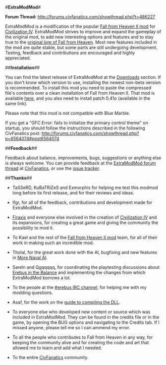 #**ExtraModMod**#

**Forum Thread:** http://forums.civfanatics.com/showthread.php?t=486227

ExtraModMod is a modification of the popular [Fall from Heaven II mod](http://forums.civfanatics.com/showthread.php?t=171398) for [Civilization IV](http://www.civiv.com/). ExtraModMod strives to improve and expand the gameplay of the original mod, to add new interesting options and features and to stay true to the [original lore of Fall from Heaven](http://forums.civfanatics.com/forumdisplay.php?f=279). Most new features included in the mod are quite stable, but some parts are still undergoing development. Testing, feedback and contributions are encouraged and highly appreciated.


##**Installation**##

You can find the latest release of ExtraModMod at the [Downloads](https://bitbucket.org/Terkhen/extramodmod/downloads) section. If you don't know which version to use, installing the newest non-beta version is recommended. To install this mod you need to paste the compressed file's contents over a clean installation of Fall from Heaven II. That mod is available [here](http://forums.civfanatics.com/downloads.php?do=file&id=1), and you also need to install patch 0.41o (available in the same link).

Please note that this mod is not compatible with Blue Marble.

If you get a "GFC Error: fails to initialize the primary control theme" on startup, you should follow the instructions described in the following CivFanatics post: http://forums.civfanatics.com/showthread.php?p=6564074#post6564074


##**Feedback**##

Feedback about balance, improvements, bugs, suggestions or anything else is always welcome. You can provide feedback at the [ExtraModMod forum thread](http://forums.civfanatics.com/showthread.php?t=486227) at [CivFanatics](http://civfanatics.com/), or use the [issue tracker](https://bitbucket.org/Terkhen/extramodmod/issues?status=new&status=open).


##**Thanks**##

* TaSSeRD, KuBaTRiZeS and Exmorphis for helping me test this modmod long before its first release, and for their reviews and ideas.

* lfgr, for all of the feedback, contributions and development made for ExtraModMod.

* [Firaxis](http://www.firaxis.com/) and everyone else involved in the creation of [Civilization IV](http://www.civiv.com/) and its expansions, for creating a great game and giving the community the possibility to mod it.

* To Kael and the rest of the [Fall from Heaven II mod](http://forums.civfanatics.com/showthread.php?t=171398) team, for all of their work in making such an incredible mod.

* Tholal, for the great work done with the AI, bugfixing and new features in [More Naval AI](http://forums.civfanatics.com/forumdisplay.php?f=476).

* Sareln and Qgqqqqq, for coordinating the playtesting discussions about [Erebus in the Balance](http://realmsbeyond.net/forums/forumdisplay.php?fid=24) and implementing the changes from which ExtraModMod borrows a lot.

* To the people at the [#erebus IRC channel](http://forums.civfanatics.com/showthread.php?t=328588), for helping me with my modding questions.

* Asaf, for the work on the [guide to compiling the DLL](http://forums.civfanatics.com/showthread.php?t=405444).

* To everyone else who developed new content or source which was included in ExtraModMod. They can be found in the credits file or in the game, by opening the BUG options and navigating to the Credits tab. If I missed anyone, please tell me so I can ammend my error.

* To all the people who contributes to Fall from Heaven in any way, for keeping the community alive and for creating the code and art that allowed me to learn and add what I needed.

* To the entire [CivFanatics](http://civfanatics.com/) community.